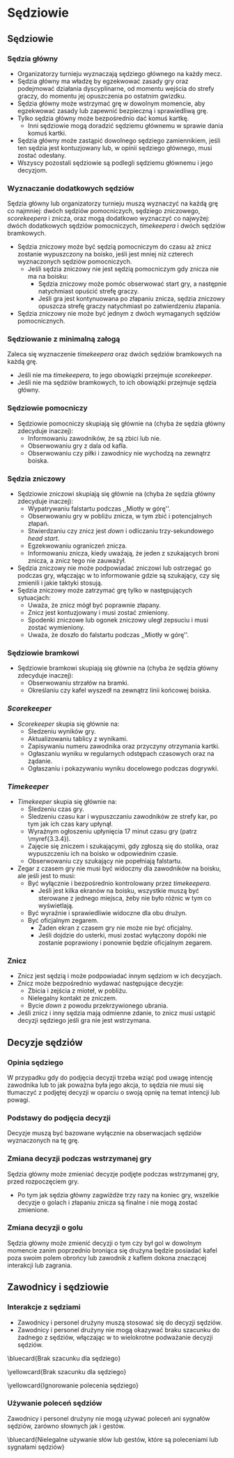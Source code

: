# Sędziowie

## Sędziowie

### Sędzia główny

* Organizatorzy turnieju wyznaczają sędziego głównego na każdy mecz.
* Sędzia główny ma władzę by egzekwować zasady gry oraz podejmować działania dyscyplinarne, od momentu wejścia do strefy graczy, do momentu jej opuszczenia po ostatnim gwizdku.
* Sędzia główny może wstrzymać grę w dowolnym momencie, aby egzekwować zasady lub zapewnić bezpieczną i sprawiedliwą grę.
* Tylko sędzia główny może bezpośrednio dać komuś kartkę.
    * Inni sędziowie mogą doradzić sędziemu głównemu w sprawie dania komuś kartki.
* Sędzia główny może zastąpić dowolnego sędziego zamiennikiem, jeśli ten sędzia jest kontuzjowany lub, w opinii sędziego głównego, musi zostać odesłany.
* Wszyscy pozostali sędziowie są podlegli sędziemu głównemu i jego decyzjom.


### Wyznaczanie dodatkowych sędziów
Sędzia główny lub organizatorzy turnieju muszą wyznaczyć na każdą grę co najmniej: dwóch sędziów pomocniczych, sędziego zniczowego, _scorekeepera_ i znicza, oraz mogą dodatkowo wyznaczyć co najwyżej: dwóch dodatkowych sędziów pomocniczych, _timekeepera_ i dwóch sędziów bramkowych.

* Sędzia zniczowy może być sędzią pomocniczym do czasu aż znicz zostanie wypuszczony na boisko, jeśli jest mniej niż czterech wyznaczonych sędziów pomocniczych.
    * Jeśli sędzia zniczowy nie jest sędzią pomocniczym gdy znicza nie ma na boisku:
        * Sędzia zniczowy może pomóc obserwować start gry, a następnie natychmiast opuścić strefę graczy.
        * Jeśli gra jest kontynuowana po złapaniu znicza, sędzia zniczowy opuszcza strefę graczy natychmiast po zatwierdzeniu złapania.
* Sędzia zniczowy nie może być jednym z dwóch wymaganych sędziów pomocnicznych. 


### Sędziowanie z minimalną załogą
Zaleca się wyznaczenie _timekeepera_ oraz dwóch sędziów bramkowych na każdą grę.

* Jeśli nie ma _timekeepera_, to jego obowiązki przejmuje _scorekeeper_.
* Jeśli nie ma sędziów bramkowych, to ich obowiązki przejmuje sędzia główny.


### Sędziowie pomocniczy

* Sędziowie pomocniczy skupiają się głównie na (chyba że sędzia główny zdecyduje inaczej):
    * Informowaniu zawodników, że są zbici lub nie.
    * Obserwowaniu gry z dala od kafla.
    * Obserwowaniu czy piłki i zawodnicy nie wychodzą na zewnątrz boiska.
  


### Sędzia zniczowy

* Sędziowie zniczowi skupiają się głównie na (chyba że sędzia główny zdecyduje inaczej):
    * Wypatrywaniu falstartu podczas ,,Miotły w górę''.
    * Obserwowaniu gry w pobliżu znicza, w tym zbić i potencjalnych złapań.
    * Stwierdzaniu czy znicz jest _down_ i odliczaniu trzy-sekundowego _head start_.
    * Egzekwowaniu ograniczeń znicza.
    * Informowaniu znicza, kiedy uważają, że jeden z szukających broni znicza, a znicz tego nie zauważył.
* Sędzia zniczowy nie może podpowiadać zniczowi lub ostrzegać go podczas gry, włączając w to informowanie gdzie są szukający, czy się zmienili i jakie taktyki stosują.
* Sędzia zniczowy może zatrzymać grę tylko w następujących sytuacjach:
    * Uważa, że znicz mógł być poprawnie złapany.
    * Znicz jest kontuzjowany i musi zostać zmieniony.
    * Spodenki zniczowe lub ogonek zniczowy uległ zepsuciu i musi zostać wymieniony.
    * Uważa, że doszło do falstartu podczas ,,Miotły w górę''.
  


### Sędziowie bramkowi

* Sędziowie bramkowi skupiają się głównie na (chyba że sędzia główny zdecyduje inaczej):
    * Obserwowaniu strzałów na bramki.
    * Określaniu czy kafel wyszedł na zewnątrz linii końcowej boiska.
  


### _Scorekeeper_

* _Scorekeeper_ skupia się głównie na:
    * Śledzeniu wyników gry.
    * Aktualizowaniu tablicy z wynikami.
    * Zapisywaniu numeru zawodnika oraz przyczyny otrzymania kartki.
    * Ogłaszaniu wyniku w regularnych odstępach czasowych oraz na żądanie.
    * Ogłaszaniu i pokazywaniu wyniku docelowego podczas dogrywki.
  


### _Timekeeper_

* _Timekeeper_ skupia się głównie na:
    * Śledzeniu czas gry.
    * Śledzeniu czasu kar i wypuszczaniu zawodników ze strefy kar, po tym jak ich czas kary upłynął.
    * Wyraźnym ogłoszeniu upłynięcia 17 minut czasu gry (patrz \myref{3.3.4}).
    * Zajęcie się zniczem i szukającymi, gdy zgłoszą się do stolika, oraz wypuszczeniu ich na boisko w odpowiednim czasie.
    * Obserwowaniu czy szukający nie popełniają falstartu.
* Zegar z czasem gry nie musi być widoczny dla zawodników na boisku, ale jeśli jest to musi:
    * Być wyłącznie i bezpośrednio kontrolowany przez _timekeepera_.
        * Jeśli jest kilka ekranów na boisku, wszystkie muszą być sterowane z jednego miejsca, żeby nie było różnic w tym co wyświetlają.
    * Być wyraźnie i sprawiedliwie widoczne dla obu drużyn.
    * Być oficjalnym zegarem.
        * Żaden ekran z czasem gry nie może nie być oficjalny.
        * Jeśli dojdzie do usterki, musi zostać wyłączony dopóki nie zostanie poprawiony i ponownie będzie oficjalnym zegarem.
    
  


### Znicz

* Znicz jest sędzią i może podpowiadać innym sędziom w ich decyzjach.
* Znicz może bezpośrednio wydawać następujące decyzje:
    * Zbicia i zejścia z mioteł, w pobliżu.
    * Nielegalny kontakt ze zniczem.
    * Bycie _down_ z powodu przekrzywionego ubrania.
* Jeśli znicz i inny sędzia mają odmienne zdanie, to znicz musi ustąpić decyzji sędziego jeśli gra nie jest wstrzymana.


## Decyzje sędziów

### Opinia sędziego
W przypadku gdy do podjęcia decyzji trzeba wziąć pod uwagę intencję zawodnika lub to jak poważna była jego akcja, to sędzia nie musi się tłumaczyć z podjętej decyzji w oparciu o swoją opnię na temat intencji lub powagi.

### Podstawy do podjęcia decyzji
Decyzje muszą być bazowane wyłącznie na obserwacjach sędziów wyznaczonych na tę grę.

### Zmiana decyzji podczas wstrzymanej gry
Sędzia główny może zmieniać decyzje podjęte podczas wstrzymanej gry, przed rozpoczęciem gry.

* Po tym jak sędzia główny zagwiżdże trzy razy na koniec gry, wszelkie decyzje o golach i złapaniu znicza są finalne i nie mogą zostać zmienione.


### Zmiana decyzji o golu
Sędzia główny może zmienić decyzji o tym czy był gol w dowolnym momencie zanim poprzednio broniąca się drużyna będzie posiadać kafel poza swoim polem obrońcy lub zawodnik z kaflem dokona znaczącej interakcji lub zagrania.

## Zawodnicy i sędziowie

### Interakcje z sędziami

* Zawodnicy i personel drużyny muszą stosować się do decyzji sędziów.
* Zawodnicy i personel drużyny nie mogą okazywać braku szacunku do żadnego z sędziów, włączając w to wielokrotne podważanie decyzji sędziów.


\bluecard{Brak szacunku dla sędziego}

\yellowcard{Brak szacunku dla sędziego}

\yellowcard{Ignorowanie polecenia sędziego}

### Używanie poleceń sędziów
Zawodnicy i personel drużyny nie mogą używać poleceń ani sygnałów sędziów, zarówno słownych jak i gestów.

\bluecard{Nielegalne używanie słów lub gestów, które są poleceniami lub sygnałami sędziów}

